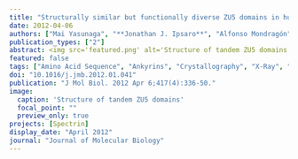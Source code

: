 ```yaml
---
title: "Structurally similar but functionally diverse ZU5 domains in human erythrocyte ankyrin"
date: 2012-04-06
authors: ["Mai Yasunaga", "**Jonathan J. Ipsaro**", "Alfonso Mondragón"]
publication_types: ["2"]
abstract: <img src='featured.png' alt='Structure of tandem ZU5 domains' style='width:50%;float:right'>The metazoan cell membrane is highly organized. Maintaining such organization and preserving membrane integrity under different conditions are accomplished through intracellular tethering to an extensive, flexible protein network. Spectrin, the principal component of this network, is attached to the membrane through the adaptor protein ankyrin, which directly bridges the interaction between β-spectrin and membrane proteins. Ankyrins have a modular structure that includes two tandem ZU5 domains. The first domain, ZU5A, is directly responsible for binding β-spectrin. Here, we present a structure of the tandem ZU5 repeats of human erythrocyte ankyrin. Structural and biophysical experiments show that the second ZU5 domain, ZU5B, does not participate in spectrin binding. ZU5B is structurally similar to the ZU5 domain found in the netrin receptor UNC5b supramodule, suggesting that it could interact with other domains in ankyrin. Comparison of several ZU5 domains demonstrates that the ZU5 domain represents a compact and versatile protein interaction module.
featured: false
tags: ["Amino Acid Sequence", "Ankyrins", "Crystallography", "X-Ray", "Erythrocytes", "Humans", "Molecular Sequence Data", "Protein Binding", "Protein Interaction Domains and Motifs", "Protein Structure", "Tertiary", "Spectrin"]
doi: "10.1016/j.jmb.2012.01.041"
publication: "J Mol Biol. 2012 Apr 6;417(4):336-50."
image:
  caption: 'Structure of tandem ZU5 domains'
  focal_point: ""
  preview_only: true
projects: [Spectrin]
display_date: "April 2012"
journal: "Journal of Molecular Biology"
---
```


